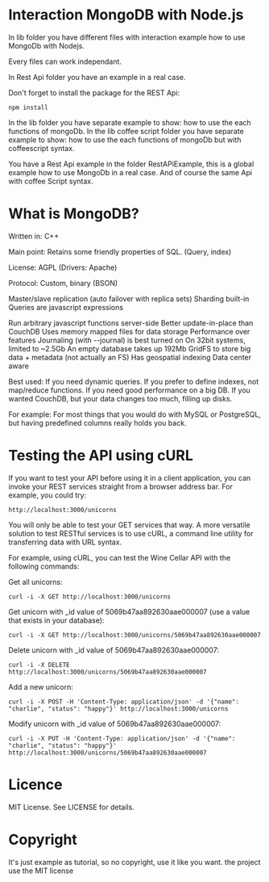 Interaction MongoDB with Node.js
======================================

In lib folder you have different files with interaction example how to use MongoDb with Nodejs.

Every files can work independant.

In Rest Api folder you have an example in a real case.

Don't forget to install the package for the REST Api:
```
npm install
```

In the lib folder you have separate example to show: how to use the each functions of mongoDb.
In the lib coffee script folder you have separate example to show: how to use the each functions of mongoDb but with coffeescript syntax.

You have a Rest Api example in the folder RestAPiExample, this is a global example how to use MongoDb in a real case.
And of course the same Api with coffee Script syntax.


What is MongoDB?
================

Written in: C++

Main point: Retains some friendly properties of SQL. (Query, index)

License: AGPL (Drivers: Apache)

Protocol: Custom, binary (BSON)

Master/slave replication (auto failover with replica sets)
Sharding built-in
Queries are javascript expressions

Run arbitrary javascript functions server-side
Better update-in-place than CouchDB
Uses memory mapped files for data storage
Performance over features
Journaling (with --journal) is best turned on
On 32bit systems, limited to ~2.5Gb
An empty database takes up 192Mb
GridFS to store big data + metadata (not actually an FS)
Has geospatial indexing
Data center aware

Best used: If you need dynamic queries. If you prefer to define indexes, not map/reduce functions. If you need good performance on a big DB. If you wanted CouchDB, but your data changes too much, filling up disks.

For example: For most things that you would do with MySQL or PostgreSQL, but having predefined columns really holds you back.

Testing the API using cURL
==========================

If you want to test your API before using it in a client application, you can invoke your REST services straight from a browser address bar. For example, you could try:
```
http://localhost:3000/unicorns
```
You will only be able to test your GET services that way. A more versatile solution to test RESTful services is to use cURL, a command line utility for transferring data with URL syntax.

For example, using cURL, you can test the Wine Cellar API with the following commands:

Get all unicorns:
```
curl -i -X GET http://localhost:3000/unicorns
```
Get unicorn with _id value of 5069b47aa892630aae000007 (use a value that exists in your database):

```
curl -i -X GET http://localhost:3000/unicorns/5069b47aa892630aae000007
```
Delete unicorn with _id value of 5069b47aa892630aae000007:
```
curl -i -X DELETE http://localhost:3000/unicorns/5069b47aa892630aae000007
```
Add a new unicorn:
```
curl -i -X POST -H 'Content-Type: application/json' -d '{"name": "charlie", "status": "happy"}' http://localhost:3000/unicorns
```
Modify unicorn with _id value of 5069b47aa892630aae000007:
```
curl -i -X PUT -H 'Content-Type: application/json' -d '{"name": "charlie", "status": "happy"}' http://localhost:3000/unicorns/5069b47aa892630aae000007
```

Licence
=======
MIT License. See LICENSE for details.

Copyright 
=========
It's just example as tutorial, so no copyright, use it like you want. the project use the MIT license

